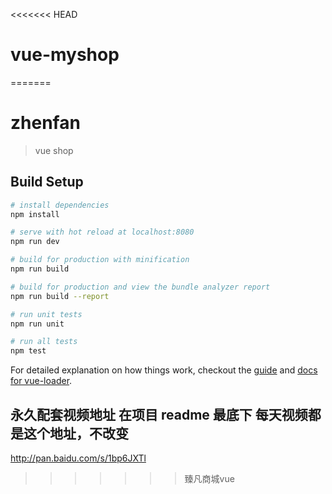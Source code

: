 <<<<<<< HEAD
# vue-myshop
=======
# zhenfan

> vue shop

## Build Setup

``` bash
# install dependencies
npm install

# serve with hot reload at localhost:8080
npm run dev

# build for production with minification
npm run build

# build for production and view the bundle analyzer report
npm run build --report

# run unit tests
npm run unit

# run all tests
npm test
```

For detailed explanation on how things work, checkout the [guide](http://vuejs-templates.github.io/webpack/) and [docs for vue-loader](http://vuejs.github.io/vue-loader).


## 永久配套视频地址 在项目 readme 最底下 每天视频都是这个地址，不改变
http://pan.baidu.com/s/1bp6JXTl
>>>>>>> 臻凡商城vue
